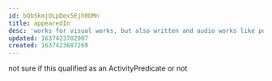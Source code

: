 ```yaml
---
id: bQbSkmjOLpDex5Ejh0DMn
title: appearedIn
desc: 'works for visual works, but also written and audio works like podcasts'
updated: 1637423782907
created: 1637423687269
---
```



not sure if this qualified as an ActivityPredicate or not

